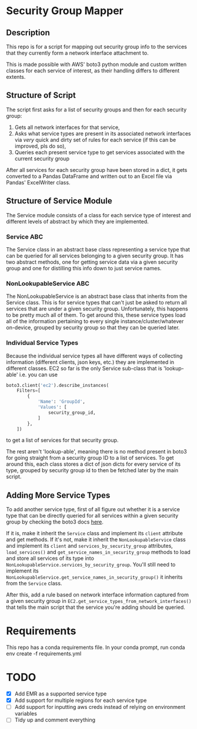 # Security Group Mapper

## Description
This repo is for a script for mapping out security group info to the services that they currently form a network interface attachment to.

This is made possible with AWS' boto3 python module and custom written classes for each service of interest, as their handling differs to different extents.

## Structure of Script
The script first asks for a list of security groups and then for each security group:

1. Gets all network interfaces for that service,
2. Asks what service types are present in its associated network interfaces via *very* quick and dirty set of rules for each service (if this can be improved, pls do so),
3. Queries each present service type to get services associated with the current security group

After all services for each security group have been stored in a dict, it gets converted to a Pandas DataFrame and written out to an Excel file via Pandas' ExcelWriter class.

## Structure of Service Module
The Service module consists of a class for each service type of interest and different levels of abstract by which they are implemented.

### Service ABC
The Service class in an abstract base class representing a service type that can be queried for all services belonging to a given security group.
It has two abstract methods, one for getting service data via a given security group and one for distilling this info down to just service names.

### NonLookupableService ABC
The NonLookupableService is an abstract base class that inherits from the Service class.
This is for service types that can't just be asked to return all services that are under a given security group. Unfortunately, this happens to be pretty much all of them.
To get around this, these service types load all of the information pertaining to every single instance/cluster/whatever on-device, grouped by security group so that they can be queried later.

### Individual Service Types
Because the individual service types all have different ways of collecting information (different clients, json keys, etc.) they are implemented in different classes.
EC2 so far is the only Service sub-class that is 'lookup-able' i.e. you can use
```python
boto3.client('ec2').describe_instances(
    Filters=[
        {
            'Name': 'GroupId',
            'Values': [
                security_group_id,
            ]
        },
    ])
```
to get a list of services for that security group.

The rest aren't 'lookup-able', meaning there is no method present in boto3 for going straight from a security group ID to a list of services.
To get around this, each class stores a dict of json dicts for every service of its type, grouped by security group id to then be fetched later by the main script.

## Adding More Service Types
To add another service type, first of all figure out whether it is a service type that can be directly queried for all services within a given security group by checking the boto3 docs [here](https://boto3.amazonaws.com/v1/documentation/api/latest/index.html).

If it is, make it inherit the `Service` class and implement its `client` attribute and get methods.
If it's not, make it inherit the `NonLookupableService` class and implement its `client` and `services_by_security_group` attributes, `load_services()` and `get_service_names_in_security_group` methods to load and store all services of its type into `NonLookupableService.services_by_security_group`.
You'll still need to implement its `NonLookupableService.get_service_names_in_security_group()` it inherits from the `Service` class.

After this, add a rule based on network interface information captured from a given security group in `EC2.get_service_types_from_network_interfaces()` that tells the main script that the service you're adding should be queried.

# Requirements
This repo has a conda requirements file.
In your conda prompt, run conda env create -f requirements.yml

# TODO
 - [x] Add EMR as a supported service type
 - [x] Add support for multiple regions for each service type
 - [ ] Add support for inputting aws creds instead of relying on environment variables
 - [ ] Tidy up and comment everything
